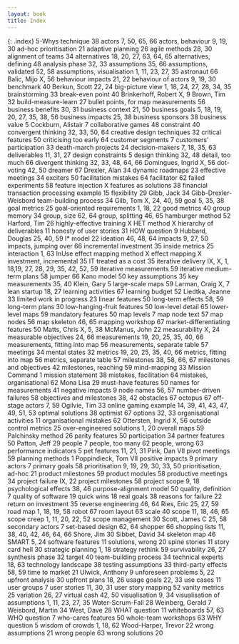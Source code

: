 ```yaml
---
layout: book
title: Index
---
```

{: .index}
5-Whys technique 38
actors  7, 50, 65, 66
actors, behaviour 9, 19, 30
ad-hoc prioritisation 21
adaptive planning 26
agile methods 28, 30
alignment of teams  34
alternatives  18, 20, 27, 63, 64, 65
alternatives, defining  48
analysis phase  32, 33
assumptions 35, 66
assumptions, validated  52, 58
assumptions, visualisation  1, 11, 23, 27, 35
astronaut 66
Balic, Mijo X, 56
behaviour impacts 21, 22
behaviour of actors 9, 19, 30
benchmark 40
Berkun, Scott 22, 24
big-picture view  1, 18, 24, 27, 28, 34, 35
brainstorming 33
break-even point  40
Brinkerhoff, Robert X, 9
Brown, Tim  32
build-measure-learn 27
bullet points, for map measurements 56
business benefits 30, 31
business context  21, 50
business goals  5, 18, 19, 20, 27, 35, 38, 56
business impacts  25, 38
business sponsors 38
business value  5
Cockburn, Alistair 7
collaborative games 48
constraint 40 
convergent thinking 32, 33, 50, 64
creative design techniques  32
critical features 50
criticising too early 64
customer segments 7
customers' participation  33
death-march projects  24
decision-makers 7, 18, 35, 63
deliverables  11, 31, 27
design constraints  5
design thinking 32, 48
detail, too much  66
divergent thinking  32, 33, 48, 64, 66
Domingues, Ingrid X, 56
dot-voting  42, 50
dreamer 67
Drexler, Alan 34
dynamic roadmaps  23
effective meetings  34
exciters  50
facilitation mistakes 64
facilitator 62
failed experiments  58
feature injection X
features as solutions 38
financial transaction processing example  15
flexibility 29
Gibb, Jack  34
Gibb-Drexler-Weisbord team-building process 34
Gilb, Tom X, 24, 40, 59
goal  5, 35, 38
goal metrics  25
goal-oriented requirements  1, 18, 22
good metrics  40
group memory  34
group, size 62, 64
group, splitting  46, 65
hamburger method  52
Harford, Tim  26
highly-effective training X
HET method  X
hierarchy of deliverables 11
honesty of user stories 31
HOW question  9
Hubbard, Douglas  25, 40, 59
I* model  22
ideation  46, 48, 64
impacts 9, 27, 50
impacts, jumping over 66
incremental investment  35
inside metrics  25
interaction 1, 63
InUse effect mapping method X
effect mapping X
investment, incremental 35
IT treated as a cost  35
iterative delivery  IX, X, 1, 18,19, 27, 28, 29, 35, 42, 52, 59
iterative measurements  59
iterative medium-term plans 58
jumper  66
Kano model  50
key assumptions 35
key measurements  35, 40
Klein, Gary 5
large-scale maps 59
Larman, Craig X, 7
lean startup  18, 27
learning activities 67
learning budget 52
Liedtka, Jeanne 33
limited work in progress  23
linear features 50
long-term effects 58, 59
long-term plans 30
low-hanging-fruit features 50
low-level detail 65
lower-level maps 59
mandatory features  50
map levels  7
map node text 57
map nodes 56
map skeleton  46, 65
mapping workshop  67
market-differentiating features 50
Matts, Chris  X, 5, 38
McManus, John 22
measurability X, 24
measurable objectives 24, 66
measurements  19, 20, 25, 35, 40, 66
measurements, fitting into map  56
measurements, separate table  57
meetings  34
mental states 32
metrics 19, 20, 25, 35, 40, 66
metrics, fitting into map 56
metrics, separate table 57
milestones  38, 58, 66, 67
milestones and objectives 42
milestones, reaching  59
mind-mapping  33
Mission Command 1
mission statement 38
mistakes, facilitation  64
mistakes, organisational  62
Mona Lisa 29
must-have features  50
names for measurements  41
negative impacts  9
node names 56, 57
number-driven failures  58
objectives and milestones 38, 42
obstacles 67
octopus 67
off-stage actors  7, 59
Ogilvie, Tim  33
online gaming example 14, 39,  41, 43, 47, 49, 51, 53
optimal solutions 38
optimist  67
options 32, 33
organisational activities 11
organisational mistakes 62
Ottersten, Ingrid X, 56
outside control metrics 25
over-engineered solutions 1, 20
overall maps 59
Palchinsky method 26
parity features 50
participation 34
partner features  50
Patton, Jeff  29
people  7
people, too many  62
people, wrong 63
performance indicators  5
pet features  11, 21, 31
Pink, Dan VII
pivot meetings  59
planning methods  1
Poppindieck, Tom  VII
positive impacts  9
primary actors  7
primary goals 58
prioritisation  9, 19, 29, 30, 33, 50
prioritisation, ad-hoc 21
product milestones  59
product modules 58
productive meetings 34
project failure IX, 22
project milestones 58
project scope 9, 18
psychological effects 38, 46
purpose-alignment model 50
quality, definition 7
quality of software 19
quick wins  18
real goals 38 
reasons for failure 22
return on investment  35
reverse engineering 46, 64
Ries, Eric  25, 27, 59
road map  1, 18, 19, 58
robot 67
room layout 63
scale 40
scope 11, 18, 46, 65
scope creep 1, 11, 20, 22, 52
scope management  30
Scott, James C  25, 58
secondary actors  7
set-based design  62, 64
shopper 66
shopping lists  11, 38, 40, 42, 46, 64, 66
Shore, Jim  30
Sibbet, David 34
skeleton map  46
SMART 5, 24
software features 11
solutions, wrong 20
spine stories 11
story card hell 30
strategic planning  1, 18
strategy rethink  59
survivability 26, 27
synthesis phase 32
target  40
team-building process 34
technical experts 18, 63
technology landscape  38
testing assumptions 33
third-party effects 58, 59
time to market  21
Ulwick, Anthony 9
unforeseen problems 5, 22
upfront analysis  30
upfront plans 18, 26
usage goals 22, 33
use cases 11
user groups 7
user stories  11, 30, 31
user story mapping  52
vanity metrics  25
variation 26, 27
virtual cash  42, 50
visualisation 9, 34
visualisation of assumptions  1, 11, 23, 27, 35
Water-Scrum-Fall  28
Weinberg, Gerald  7
Weisbord, Martin  34
West, Dave  28
WHAT question 11
whiteboards 57, 63
WHO question  7
who-cares features  50
whole-team workshops  63
WHY question  5
wisdom of crowds  1, 18, 62
Wood-Harper, Trevor 22
wrong assumptions 21
wrong people  63
wrong solutions 20
